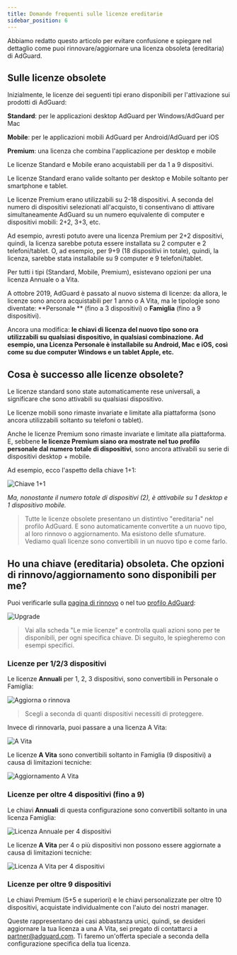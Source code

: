 ```yaml
---
title: Domande frequenti sulle licenze ereditarie
sidebar_position: 6
---
```


Abbiamo redatto questo articolo per evitare confusione e spiegare nel dettaglio come puoi rinnovare/aggiornare una licenza obsoleta (ereditaria) di AdGuard.

## Sulle licenze obsolete

Inizialmente, le licenze dei seguenti tipi erano disponibili per l'attivazione sui prodotti di AdGuard:

**Standard**: per le applicazioni desktop AdGuard per Windows/AdGuard per Mac

**Mobile**: per le applicazioni mobili AdGuard per Android/AdGuard per iOS

**Premium**: una licenza che combina l'applicazione per desktop e mobile

Le licenze Standard e Mobile erano acquistabili per da 1 a 9 dispositivi.

Le licenze Standard erano valide soltanto per desktop e Mobile soltanto per smartphone e tablet.

Le licenze Premium erano utilizzabili su 2-18 dispositivi. A seconda del numero di dispositivi selezionati all'acquisto, ti consentivano di attivare simultaneamente AdGuard su un numero equivalente di computer e dispositivi mobili: 2+2, 3+3, etc.

Ad esempio, avresti potuto avere una licenza Premium per 2+2 dispositivi, quindi, la licenza sarebbe potuta essere installata su 2 computer e 2 telefoni/tablet. O, ad esempio, per 9+9 (18 dispositivi in totale), quindi, la licenza, sarebbe stata installabile su 9 computer e 9 telefoni/tablet.

Per tutti i tipi (Standard, Mobile, Premium), esistevano opzioni per una licenza Annuale o a Vita.

A ottobre 2019, AdGuard è passato al nuovo sistema di licenze: da allora, le licenze sono ancora acquistabili per 1 anno o A Vita, ma le tipologie sono diventate: **Personale ** (fino a 3 dispositivi) o **Famiglia** (fino a 9 dispositivi).

Ancora una modifica: **le chiavi di licenza del nuovo tipo sono ora utilizzabili su qualsiasi dispositivo, in qualsiasi combinazione. Ad esempio, una Licenza Personale è installabile su Android, Mac e iOS, così come su due computer Windows e un tablet Apple, etc.**

## Cosa è successo alle licenze obsolete?

Le licenze standard sono state automaticamente rese universali, a significare che sono attivabili su qualsiasi dispositivo.

Le licenze mobili sono rimaste invariate e limitate alla piattaforma (sono ancora utilizzabili soltanto su telefoni o tablet).

Anche le licenze Premium sono rimaste invariate e limitate alla piattaforma. E, sebbene **le licenze Premium siano ora mostrate nel tuo profilo personale dal numero totale di dispositivi**, sono ancora attivabili su serie di dispositivi desktop + mobile.

Ad esempio, ecco l'aspetto della chiave 1+1:

![Chiave 1+1](https://cdn.adtidy.org/public/Adguard/kb/newscreenshots/En/General/legacy-licenses/1.outdatedlicenses_en.png)

*Ma, nonostante il numero totale di dispositivi (2), è attivabile su 1 desktop e 1 dispositivo mobile.*
> Tutte le licenze obsolete presentano un distintivo "ereditaria" nel profilo AdGuard. E sono automaticamente convertite a un nuovo tipo, al loro rinnovo o aggiornamento. Ma esistono delle sfumature. Vediamo quali licenze sono convertibili in un nuovo tipo e come farlo.

## Ho una chiave (ereditaria) obsoleta. Che opzioni di rinnovo/aggiornamento sono disponibili per me?

Puoi verificarle sulla [pagina di rinnovo](https://adguard.com/renew.html) o nel tuo [profilo AdGuard](https://my.adguard.com/main.html):

![Upgrade](https://cdn.adtidy.org/public/Adguard/kb/newscreenshots/En/General/legacy-licenses/2.switch_en.png)
> Vai alla scheda "Le mie licenze" e controlla quali azioni sono per te disponibili, per ogni specifica chiave. Di seguito, le spiegheremo con esempi specifici.

### Licenze per 1/2/3 dispositivi

Le licenze **Annuali** per 1, 2, 3 dispositivi, sono convertibili in Personale o Famiglia:

![Aggiorna o rinnova](https://cdn.adtidy.org/public/Adguard/kb/newscreenshots/En/General/legacy-licenses/3.yearly_en.png)
> Scegli a seconda di quanti dispositivi necessiti di proteggere.

Invece di rinnovarla, puoi passare a una licenza A Vita:

![A Vita](https://cdn.adtidy.org/public/Adguard/kb/newscreenshots/En/General/legacy-licenses/4.lifetime_en.png)

Le licenze **A Vita** sono convertibili soltanto in Famiglia (9 dispositivi) a causa di limitazioni tecniche:

![Aggiornamento A Vita](https://cdn.adtidy.org/public/Adguard/kb/newscreenshots/En/General/legacy-licenses/5.lifetimeupgrade_en.png)

### Licenze per oltre 4 dispositivi (fino a 9)

Le chiavi **Annuali** di questa configurazione sono convertibili soltanto in una licenza Famiglia:

![Licenza Annuale per 4 dispositivi](https://cdn.adtidy.org/public/Adguard/kb/newscreenshots/En/General/legacy-licenses/6.yearly4+devices_en.png)

Le licenze **A Vita** per 4 o più dispositivi non possono essere aggiornate a causa di limitazioni tecniche:

![Licenza A Vita per 4 dispositivi](https://cdn.adtidy.org/public/Adguard/kb/newscreenshots/En/General/legacy-licenses/7.lifetime4+devices_en.png)

### Licenze per oltre 9 dispositivi

Le chiavi Premium (5+5 e superiori) e le chiavi personalizzate per oltre 10 dispositivi, acquistate individualmente con l'aiuto dei nostri manager.

Queste rappresentano dei casi abbastanza unici, quindi, se desideri aggiornare la tua licenza a una A Vita, sei pregato di contattarci a partner@adguard.com. Ti faremo un'offerta speciale a seconda della configurazione specifica della tua licenza.
